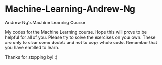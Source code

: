 # Machine-Learning-Andrew-Ng
Andrew Ng's Machine Learning Course

My codes for the Machine Learning course. Hope this will prove to be helpful for all of you. Please try to solve the exercises on your own. These are only to clear some doubts and not to copy whole code. Remember that you have enrolled to learn.

Thanks for stopping by! :)
